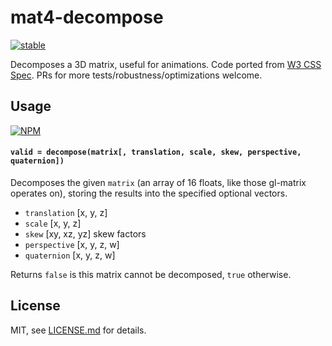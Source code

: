 # mat4-decompose

[![stable](http://badges.github.io/stability-badges/dist/stable.svg)](http://github.com/badges/stability-badges)

Decomposes a 3D matrix, useful for animations. Code ported from [W3 CSS Spec](http://www.w3.org/TR/css3-transforms/#decomposing-a-3d-matrix). PRs for more tests/robustness/optimizations welcome. 

## Usage

[![NPM](https://nodei.co/npm/mat4-decompose.png)](https://nodei.co/npm/mat4-decompose/)

#### `valid = decompose(matrix[, translation, scale, skew, perspective, quaternion])`

Decomposes the given `matrix` (an array of 16 floats, like those gl-matrix operates on), storing the results into the specified optional vectors.

- `translation` [x, y, z]
- `scale` [x, y, z]
- `skew` [xy, xz, yz] skew factors
- `perspective` [x, y, z, w]
- `quaternion` [x, y, z, w]

Returns `false` is this matrix cannot be decomposed, `true` otherwise.

## License

MIT, see [LICENSE.md](http://github.com/mattdesl/mat4-decompose/blob/master/LICENSE.md) for details.

